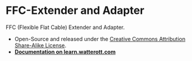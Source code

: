 # FFC-Extender and Adapter
FFC (Flexible Flat Cable) Extender and Adapter.

* Open-Source and released under the [Creative Commons Attribution Share-Alike License](https://creativecommons.org/licenses/by-sa/4.0/).
* **[Documentation on learn.watterott.com](https://learn.watterott.com)**
